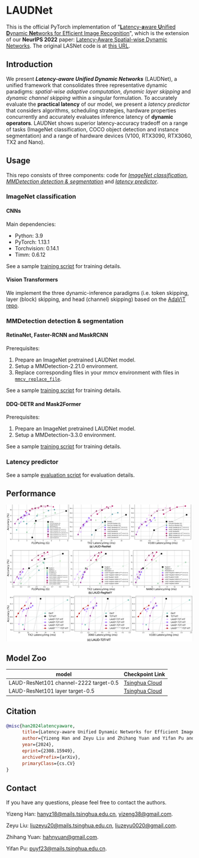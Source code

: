 # LAUDNet

This is the official PyTorch implementation of "[**L**atency-**a**ware **U**nified **D**ynamic **Net**works for Efficient Image Recognition](https://arxiv.org/pdf/2308.15949.pdf)", which is the extension of our **NeurIPS 2022** paper: [Latency-Aware Spatial-wise Dynamic Networks](https://arxiv.org/abs/2210.06223). The original LASNet code is at [this URL](https://github.com/LeapLabTHU/LASNet).

## Introduction

We present ***Latency-aware Unified Dynamic Networks*** (LAUDNet), a unified framework that consolidates three representative dynamic paradigms: *spatial-wise adaptive computation*, *dynamic layer skipping* and *dynamic channel skipping* within a singular formulation. To accurately evaluate the **practical latency** of our model, we present a *latency predictor* that considers algorithms, scheduling strategies, hardware properties concurrently and accurately evaluates inference latency of **dynamic operators**. LAUDNet shows superior latency-accuracy tradeoff on a range of tasks (ImageNet classification, COCO object detection and instance segmentation) and a range of hardware devices (V100, RTX3090, RTX3060, TX2 and Nano).

## Usage

This repo consists of three components: code for *[ImageNet classification](imagenet_classification)*, *[MMDetection detection &amp; segmentation](mmdetection-2.21.0)* and *[latency predictor](DyNetSimulator)*.

### ImageNet classification
#### CNNs
Main dependencies:

- Python: 3.9
- PyTorch: 1.13.1
- Torchvision: 0.14.1
- Timm: 0.6.12

See a sample [training script](imagenet_classification/train_scripts.sh) for training details.

#### Vision Transformers

We implement the three dynamic-inference paradigms (i.e. token skipping, layer (block) skipping, and head (channel) skipping) based on the [AdaViT repo](https://www.github.com/MengLcool/AdaViT/tree/main).

### MMDetection detection & segmentation

#### RetinaNet, Faster-RCNN and MaskRCNN

Prerequisites:

1. Prepare an ImageNet pretrained LAUDNet model.
2. Setup a MMDetection-2.21.0 environment.
3. Replace corresponding files in your mmcv environment with files in [`mmcv_replace_file`](mmdetection-2.21.0/mmcv_replace_file).

See a sample [training script](mmdetection-2.21.0/tools/scripts_LAUDNet.sh) for training details.

#### DDQ-DETR and Mask2Former

Prerequisites:

1. Prepare an ImageNet pretrained LAUDNet model.
2. Setup a MMDetection-3.3.0 environment.

See a sample [training script](mmdetection-3.3.0/tools/scripts_LAUDNet.sh) for training details.

### Latency predictor

See a sample [evaluation script](DyNetSimulator/eval_example.py) for evaluation details.

## Performance

<img src="./assets/laudnet_main_results.png" alt="fig1"/>

## Model Zoo

| model                                  | Checkpoint Link                                                           |
| -------------------------------------- | ------------------------------------------------------------------------- |
| LAUD-ResNet101 channel-2222 target-0.5 | [Tsinghua Cloud](https://cloud.tsinghua.edu.cn/f/13a660b58f1946a3b4f3/?dl=1) |
| LAUD-ResNet101 layer target-0.5        | [Tsinghua Cloud](https://cloud.tsinghua.edu.cn/f/625cfe8f6f244c39a5db/?dl=1) |

## Citation

```bibtex
@misc{han2024latencyaware,
      title={Latency-aware Unified Dynamic Networks for Efficient Image Recognition}, 
      author={Yizeng Han and Zeyu Liu and Zhihang Yuan and Yifan Pu and Chaofei Wang and Shiji Song and Gao Huang},
      year={2024},
      eprint={2308.15949},
      archivePrefix={arXiv},
      primaryClass={cs.CV}
}
```



## Contact

If you have any questions, please feel free to contact the authors.

Yizeng Han: [hanyz18@mails.tsinghua.edu.cn](mailto:hanyz18@mails.tsinghua.edu.cn), [yizeng38@gmail.com](mailto:yizeng38@gmail.com).

Zeyu Liu: [liuzeyu20@mails.tsinghua.edu.cn](mailto:liuzeyu20@mails.tsinghua.edu.cn), [liuzeyu0020@gmail.com](mailto:liuzeyu0020@gmail.com).

Zhihang Yuan: [hahnyuan@gmail.com](mailto:hahnyuan@gmail.com).

Yifan Pu: [puyf23@mails.tsinghua.edu.cn](mailto:puyf@mails.tsinghua.edu.cn).
